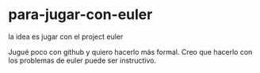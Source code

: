 para-jugar-con-euler
====================

la idea es jugar con el project euler

Jugué poco con github y quiero hacerlo más formal. Creo que hacerlo con los problemas de euler puede ser instructivo.
